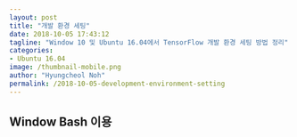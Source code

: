 ```yaml
---
layout: post
title: "개발 환경 세팅"
date: 2018-10-05 17:43:12
tagline: "Window 10 및 Ubuntu 16.04에서 TensorFlow 개발 환경 세팅 방법 정리"
categories:
- Ubuntu 16.04
image: /thumbnail-mobile.png
author: "Hyungcheol Noh"
permalink: /2018-10-05-development-environment-setting
---
```


## Window Bash 이용
